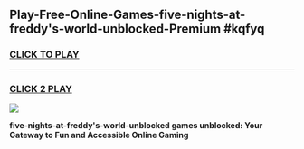 
## Play-Free-Online-Games-five-nights-at-freddy's-world-unblocked-Premium #kqfyq
<h3>
<a href="https://premium.freeplayer.one?title=five-nights-at-freddy's-world-unblocked&ref=8M">CLICK TO PLAY</a></h3>
<hr>

<h3>
<a href="https://premium.freeplayer.one?title=five-nights-at-freddy's-world-unblocked&ref=8M">CLICK 2 PLAY</a>
  
</h3>

<a href="https://premium.freeplayer.one?title=five-nights-at-freddy's-world-unblocked&ref=8M"><img src="https://clearcache.store/games.png"></a>


**five-nights-at-freddy's-world-unblocked games unblocked: Your Gateway to Fun and Accessible Online Gaming**

